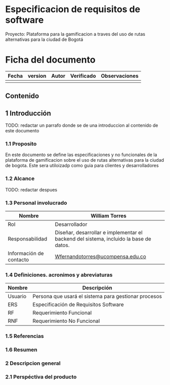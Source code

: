 # Especificacion de requisitos de software

Proyecto: Plataforma para la gamificacion a traves del uso de rutas alternativas para la ciudad de Bogotá

# Ficha del documento

| Fecha | version | Autor | Verificado | Observaciones |
|-------|---------|-------|------------|---------------|
|       |         |       |            |               |

## Contenido

## 1 Introducción 
TODO: redactar un parrafo donde se de una introduccion al contenido de este documento

### 1.1 Proposito
En este documento se define las especificaciones y no funcionales de la plataforma de gamificacion sobre el uso de rutas alternativas para la ciudad de bogota. Este sera utiloizadp como guia para clientes y desarrolladores 

### 1.2 Alcance

TODO: redactar despues

### 1.3 Personal involucrado
| Nombre                  | William Torres                                                                        |
|-------------------------|---------------------------------------------------------------------------------------|
| Rol                     | Desarrollador                                                                         |
| Responsabilidad         | Diseñar, desarrollar e implementar el backend del sistema, incluido la base de datos. |
| Información de contacto | Wfernandotorres@ucompensa.edu.co                                                      |

### 1.4 Definiciones. acronimos y abreviaturas

| Nombre  | Descripción                                          |
|---------|------------------------------------------------------|
| Usuario | Persona que usará el sistema para gestionar procesos |
| ERS     | Especificación de Requisitos Software                |
| RF      | Requerimiento Funcional                              |
| RNF     | Requerimiento No Funcional                           |

### 1.5 Referencias

 ### 1.6 Resumen

 ### 2 Descripcion general

 ### 2.1 Perspéctiva del producto
